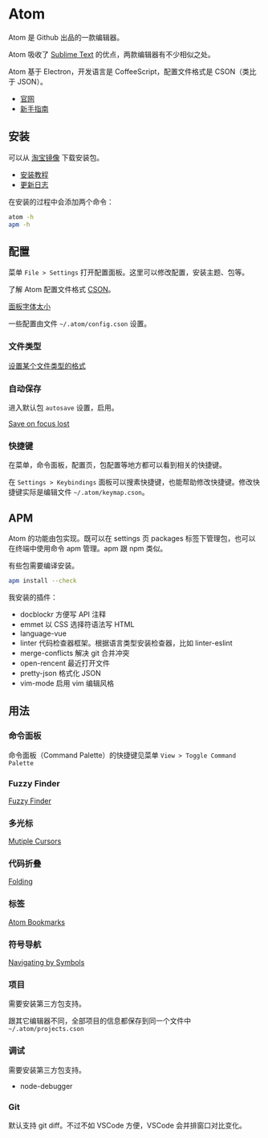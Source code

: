 # Atom

Atom 是 Github 出品的一款编辑器。

Atom 吸收了 [Sublime Text](../sublimetext/index.md) 的优点，两款编辑器有不少相似之处。

Atom 基于 Electron，开发语言是 CoffeeScript，配置文件格式是 CSON（类比于 JSON）。

- [官网](http://atom.io/)
- [新手指南](http://flight-manual.atom.io/)

## 安装

可以从 [淘宝镜像](http://npm.taobao.org/mirrors/atom/) 下载安装包。

- [安装教程](http://flight-manual.atom.io/getting-started/sections/installing-atom/)
- [更新日志](https://github.com/atom/atom/releases)

在安装的过程中会添加两个命令：

```bash
atom -h
apm -h
```

## 配置

菜单 `File > Settings` 打开配置面板。这里可以修改配置，安装主题、包等。

了解 Atom 配置文件格式 [CSON](http://flight-manual.atom.io/using-atom/sections/basic-customization/)。

[面板字体太小]( https://discuss.atom.io/t/how-to-enable-retina-high-dpi-mode-in-linux/10873/16)

一些配置由文件 `~/.atom/config.cson` 设置。

### 文件类型

[设置某个文件类型的格式](http://flight-manual.atom.io/using-atom/sections/basic-customization/#language-specific-configuration-settings)

### 自动保存

进入默认包 `autosave` 设置，启用。

[Save on focus lost](https://discuss.atom.io/t/save-on-focus-lost/2555)

### 快捷键

在菜单，命令面板，配置页，包配置等地方都可以看到相关的快捷键。

在 `Settings > Keybindings` 面板可以搜素快捷键，也能帮助修改快捷键。修改快捷键实际是编辑文件 `~/.atom/keymap.cson`。

## APM

Atom 的功能由包实现。既可以在 settings 页 packages 标签下管理包，也可以在终端中使用命令 apm 管理。apm 跟 npm 类似。

有些包需要编译安装。

```bash
apm install --check
```

我安装的插件：

- docblockr 方便写 API 注释
- emmet 以 CSS 选择符语法写 HTML
- language-vue
- linter 代码检查器框架。根据语言类型安装检查器，比如 linter-eslint
- merge-conflicts 解决 git 合并冲突
- open-rencent 最近打开文件
- pretty-json 格式化 JSON
- vim-mode 启用 vim 编辑风格

## 用法

### 命令面板

命令面板（Command Palette）的快捷键见菜单 `View > Toggle Command Palette`

### Fuzzy Finder

[Fuzzy Finder](http://flight-manual.atom.io/getting-started/sections/atom-basics/#opening-a-file-in-a-project)

### 多光标

[Mutiple Cursors](http://flight-manual.atom.io/using-atom/sections/moving-in-atom/#multiple-cursors-and-selections)

### 代码折叠

[Folding](http://flight-manual.atom.io/using-atom/sections/folding/)

### 标签

[Atom Bookmarks](http://flight-manual.atom.io/using-atom/sections/moving-in-atom/#atom-bookmarks)

### 符号导航

[Navigating by Symbols](http://flight-manual.atom.io/using-atom/sections/moving-in-atom/#navigating-by-symbols)

### 项目

需要安装第三方包支持。

跟其它编辑器不同，全部项目的信息都保存到同一个文件中 `~/.atom/projects.cson`

### 调试

需要安装第三方包支持。

- node-debugger

### Git

默认支持 git diff。不过不如 VSCode 方便，VSCode 会并排窗口对比变化。

